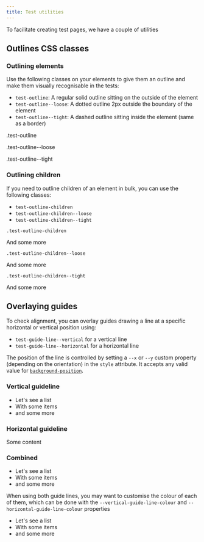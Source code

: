 ```yaml
---
title: Test utilities
---
```


To facilitate creating test pages, we have a couple of utilities

## Outlines CSS classes

### Outlining elements

Use the following classes on your elements to give them an outline
and make them visually recognisable in the tests:

- `test-outline`: A regular solid outline sitting on the outside of the element
- `test-outline--loose`: A dotted outline 2px outside the boundary of the element
- `test-outline--tight`: A dashed outline sitting inside the element (same as a border)

<p class="govuk-body test-outline">.test-outline</p>
<p class="govuk-body test-outline--loose">.test-outline--loose</p>
<p class="govuk-body test-outline--tight">.test-outline--tight</p>

### Outlining children

If you need to outline children of an element in bulk, you can use the following classes:

- `test-outline-children`
- `test-outline-children--loose`
- `test-outline-children--tight`

<div class="test-outline-children">

`.test-outline-children`

And some more

</div>

<div class="test-outline-children--loose">

`.test-outline-children--loose`

And some more

</div>

<div class="test-outline-children--tight">

`.test-outline-children--tight`

And some more

</div>

## Overlaying guides

To check alignment, you can overlay guides drawing a line at a specific horizontal or vertical position using:

- `test-guide-line--vertical` for a vertical line
- `test-guide-line--horizontal` for a horizontal line

The position of the line is controlled by setting a `--x` or `--y` custom property (depending on the orientation) in the `style` attribute. It accepts any valid value for [`background-position`](https://developer.mozilla.org/en-US/docs/Web/CSS/background-position).

### Vertical guideline

<div class="test-guide-line--vertical" style="--x: 20px">

- Let's see a list
- With some items
- and some more

</div>

### Horizontal guideline

<div class="test-guide-line--horizontal" style="--y: 11px">

Some content

</div>

### Combined

<div class="test-guide-line--vertical test-guide-line--horizontal" style="--x: 20px; --y: 11px">

- Let's see a list
- With some items
- and some more

</div>

When using both guide lines, you may want to customise the colour of each of them, which can be done with the `--vertical-guide-line-colour` and `--horizontal-guide-line-colour` properties

<div class="test-guide-line--vertical test-guide-line--horizontal" 
    style="
        --x: 20px; 
        --y: 11px; 
        --vertical-guide-line-colour: rebeccapurple;
        --horizontal-guide-line-colour: blue">

- Let's see a list
- With some items
- and some more

</div>
